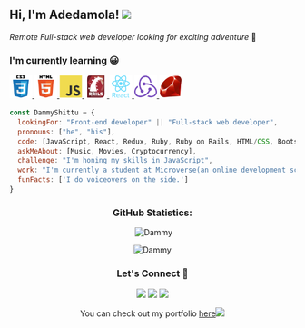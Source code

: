 <h2> Hi, I'm Adedamola! <img src="https://media.giphy.com/media/26Fxy3Iz1ari8oytO/giphy.gif" width="70"></h2>

<p><em>Remote Full-stack web developer looking for exciting adventure</em> 🎉 </p>

### I'm currently learning 😀


<p align="left"> <a href="https://www.w3schools.com/css/" target="_blank"> <img src="https://raw.githubusercontent.com/devicons/devicon/master/icons/css3/css3-original-wordmark.svg" alt="css3" width="40" height="40"/> </a> <a href="https://www.w3.org/html/" target="_blank"> <img src="https://raw.githubusercontent.com/devicons/devicon/master/icons/html5/html5-original-wordmark.svg" alt="html5" width="40" height="40"/> </a> <a href="https://developer.mozilla.org/en-US/docs/Web/JavaScript" target="_blank"> <img src="https://raw.githubusercontent.com/devicons/devicon/master/icons/javascript/javascript-original.svg" alt="javascript" width="40" height="40"/> </a> <a href="https://rubyonrails.org" target="_blank"> <img src="https://raw.githubusercontent.com/devicons/devicon/master/icons/rails/rails-original-wordmark.svg" alt="rails" width="40" height="40"/> </a> <a href="https://reactjs.org/" target="_blank"> <img src="https://raw.githubusercontent.com/devicons/devicon/master/icons/react/react-original-wordmark.svg" alt="react" width="40" height="40"/> </a> <a href="https://redux.js.org" target="_blank"> <img src="https://raw.githubusercontent.com/devicons/devicon/master/icons/redux/redux-original.svg" alt="redux" width="40" height="40"/> </a> <a href="https://www.ruby-lang.org/en/" target="_blank"> <img src="https://raw.githubusercontent.com/devicons/devicon/master/icons/ruby/ruby-original.svg" alt="ruby" width="40" height="40"/> </a> </p>


```javascript
const DammyShittu = {
  lookingFor: "Front-end developer" || "Full-stack web developer",
  pronouns: ["he", "his"],
  code: [JavaScript, React, Redux, Ruby, Ruby on Rails, HTML/CSS, Bootstrap],
  askMeAbout: [Music, Movies, Cryptocurrency],
  challenge: "I'm honing my skills in JavaScript",
  work: "I'm currently a student at Microverse(an online development school)",
  funFacts: ['I do voiceovers on the side.']
}
```
<h3 align="center">GitHub Statistics:</h3>

<p align="center">&nbsp;<img src="https://github-readme-stats.vercel.app/api?username=DammyShittu&show_icons=true&theme=vue&locale=en" alt="Dammy" /></p>

<p align="center"><img src="https://github-readme-streak-stats.herokuapp.com/?user=DammyShittu&theme=vue-dark" alt="Dammy" /></p>

<h3 align="center">Let's Connect 🤝</h3>
<div align="center">
<a target="_blank"
href="https://www.linkedin.com/in/adedamola-shittu-3ab465172/"><img
src="https://img.shields.io/badge/-LinkedIn-0077b5?style=for-the-badge&logo=LinkedIn&logoColor=white"></img></a> <a target="_blank"
href="mailto:shittuadedamola@rocketmail.com"><img
src="https://img.shields.io/badge/-Email-D14836?style=for-the-badge&logo=Email&logoColor=white"></img></a> <a target="_blank"
href="https://twitter.com/aded_shittu"><img
src="https://img.shields.io/badge/-Twitter-1DA1F2?style=for-the-badge&logo=Twitter&logoColor=white"></img></a>

<p>You can check out my portfolio <a href="https://dammyshittu.github.io/Portfolio-Project/">here</a><img src="https://media.giphy.com/media/cKPse5DZaptID3YAMK/giphy.gif" width="60"></p>
<div/>



